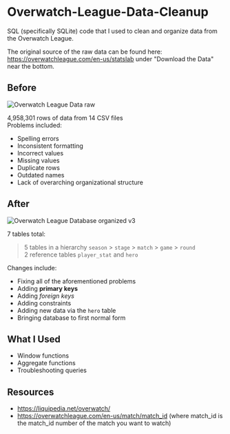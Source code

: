 # Overwatch-League-Data-Cleanup
SQL (specifically SQLite) code that I used to clean and organize data from the Overwatch League.

The original source of the raw data can be found here: https://overwatchleague.com/en-us/statslab under "Download the Data" near the bottom.

## Before
![Overwatch League Data raw](https://user-images.githubusercontent.com/97869630/152226888-bdc4aa8b-30c1-4126-bbae-a083f2b9c8ba.PNG)

4,958,301 rows of data from 14 CSV files<br>
Problems included:
- Spelling errors
- Inconsistent formatting
- Incorrect values
- Missing values
- Duplicate rows
- Outdated names
- Lack of overarching organizational structure

## After
![Overwatch League Database organized v3](https://user-images.githubusercontent.com/97869630/153977932-423e1e73-fc6c-4dad-8a03-781adacebc5e.PNG)

7 tables total:<br>
> 5 tables in a hierarchy `season` > `stage` > `match` > `game` > `round`<br>
  2 reference tables `player_stat` and `hero`
  
Changes include:
- Fixing all of the aforementioned problems
- Adding **primary keys**
- Adding *foreign keys*
- Adding constraints
- Adding new data via the `hero` table
- Bringing database to first normal form

## What I Used
- Window functions
- Aggregate functions
- Troubleshooting queries

## Resources
- https://liquipedia.net/overwatch/
- https://overwatchleague.com/en-us/match/match_id (where match_id is the match_id number of the match you want to watch)
